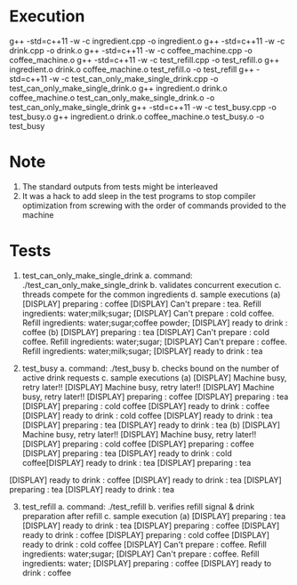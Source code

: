 # Execution
g++ -std=c++11 -w -c ingredient.cpp -o ingredient.o
g++ -std=c++11 -w -c drink.cpp -o drink.o
g++ -std=c++11 -w -c coffee_machine.cpp -o coffee_machine.o
g++ -std=c++11 -w -c test_refill.cpp -o test_refill.o
g++ ingredient.o drink.o coffee_machine.o test_refill.o -o test_refill
g++ -std=c++11 -w -c test_can_only_make_single_drink.cpp -o test_can_only_make_single_drink.o
g++ ingredient.o drink.o coffee_machine.o test_can_only_make_single_drink.o -o test_can_only_make_single_drink
g++ -std=c++11 -w -c test_busy.cpp -o test_busy.o
g++ ingredient.o drink.o coffee_machine.o test_busy.o -o test_busy

# Note
1. The standard outputs from tests might be interleaved
2. It was a hack to add sleep in the test programs to stop compiler optimization from screwing with the order of 
commands provided to the machine

# Tests
1. test_can_only_make_single_drink
    a. command: ./test_can_only_make_single_drink
    b. validates concurrent execution
    c. threads compete for the common ingredients
    d. sample executions
(a)
[DISPLAY] preparing : coffee
[DISPLAY] Can't prepare : tea. Refill ingredients: water;milk;sugar;
[DISPLAY] Can't prepare : cold coffee. Refill ingredients: water;sugar;coffee powder;
[DISPLAY] ready to drink : coffee
(b)
[DISPLAY] preparing : tea
[DISPLAY] Can't prepare : cold coffee. Refill ingredients: water;sugar;
[DISPLAY] Can't prepare : coffee. Refill ingredients: water;milk;sugar;
[DISPLAY] ready to drink : tea

2. test_busy
    a. command: ./test_busy
    b. checks bound on the number of active drink requests
    c. sample executions
(a)
[DISPLAY] Machine busy, retry later!!
[DISPLAY] Machine busy, retry later!!
[DISPLAY] Machine busy, retry later!!
[DISPLAY] preparing : coffee
[DISPLAY] preparing : tea
[DISPLAY] preparing : cold coffee
[DISPLAY] ready to drink : coffee
[DISPLAY] ready to drink : cold coffee
[DISPLAY] ready to drink : tea
[DISPLAY] preparing : tea
[DISPLAY] ready to drink : tea
(b)
[DISPLAY] Machine busy, retry later!!
[DISPLAY] Machine busy, retry later!!
[DISPLAY] preparing : cold coffee
[DISPLAY] preparing : coffee
[DISPLAY] preparing : tea
[DISPLAY] ready to drink : cold coffee[DISPLAY] ready to drink : tea
[DISPLAY] preparing : tea

[DISPLAY] ready to drink : coffee
[DISPLAY] ready to drink : tea
[DISPLAY] preparing : tea
[DISPLAY] ready to drink : tea

3. test_refill
    a. command: ./test_refill
    b. verifies refill signal & drink preparation after refill
    c. sample execution
(a)
[DISPLAY] preparing : tea
[DISPLAY] ready to drink : tea
[DISPLAY] preparing : coffee
[DISPLAY] ready to drink : coffee
[DISPLAY] preparing : cold coffee
[DISPLAY] ready to drink : cold coffee
[DISPLAY] Can't prepare : coffee. Refill ingredients: water;sugar;
[DISPLAY] Can't prepare : coffee. Refill ingredients: water;
[DISPLAY] preparing : coffee
[DISPLAY] ready to drink : coffee